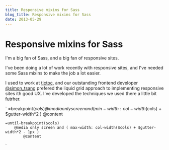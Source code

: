 ```yaml
---
title: Responsive mixins for Sass
blog_title: Responsive mixins for Sass
date: 2013-05-29
---
```


# Responsive mixins for Sass

I'm a big fan of Sass, and a big fan of responsive sites.

I've been doing a lot of work recently with responsive sites, and I've needed some Sass mixins to make the job a lot easier.

I used to work at [tictoc](http://www.tictocfamily.com), and our outstanding frontend developer [@simon_tsang](https://www.twitter.com/simon_tsang) prefered the liquid grid approach to implementing responsive sites ith good UX. I've developed the techniques we used there a little bit futrher.

`
	=breakpoint($cols)
		@media only screen and ( min-width: col-width($cols) + $gutter-width*2 )
			@content
			
	=until-breakpoint($cols)
		@media only screen and ( max-width: col-width($cols) + $gutter-width*2 - 1px )
			@content
`
